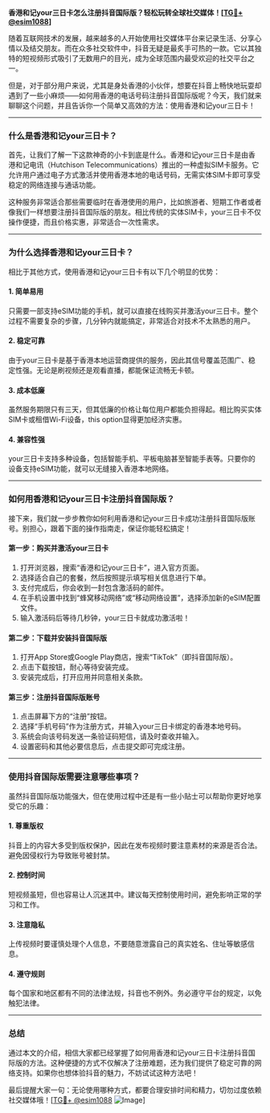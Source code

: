 **香港和记your三日卡怎么注册抖音国际版？轻松玩转全球社交媒体！[[TG💪+ @esim1088](https://t.me/s/esim1088)]**

随着互联网技术的发展，越来越多的人开始使用社交媒体平台来记录生活、分享心情以及结交朋友。而在众多社交软件中，抖音无疑是最炙手可热的一款。它以其独特的短视频形式吸引了无数用户的目光，成为全球范围内最受欢迎的社交平台之一。

但是，对于部分用户来说，尤其是身处香港的小伙伴，想要在抖音上畅快地玩耍却遇到了一些小麻烦——如何用香港的电话号码注册抖音国际版呢？今天，我们就来聊聊这个问题，并且告诉你一个简单又高效的方法：使用香港和记your三日卡！

---

### **什么是香港和记your三日卡？**

首先，让我们了解一下这款神奇的小卡到底是什么。香港和记your三日卡是由香港和记电讯（Hutchison Telecommunications）推出的一种虚拟SIM卡服务。它允许用户通过电子方式激活并使用香港本地的电话号码，无需实体SIM卡即可享受稳定的网络连接与通话功能。

这种服务非常适合那些需要临时在香港使用的用户，比如旅游者、短期工作者或者像我们一样想要注册抖音国际版的朋友。相比传统的实体SIM卡，your三日卡不仅操作便捷，而且价格实惠，非常适合一次性需求。

---

### **为什么选择香港和记your三日卡？**

相比于其他方式，使用香港和记your三日卡有以下几个明显的优势：

#### **1. 简单易用**
只需要一部支持eSIM功能的手机，就可以直接在线购买并激活your三日卡。整个过程不需要复杂的步骤，几分钟内就能搞定，非常适合对技术不太熟悉的用户。

#### **2. 稳定可靠**
由于your三日卡是基于香港本地运营商提供的服务，因此其信号覆盖范围广、稳定性强。无论是刷视频还是观看直播，都能保证流畅无卡顿。

#### **3. 成本低廉**
虽然服务期限只有三天，但其低廉的价格让每位用户都能负担得起。相比购买实体SIM卡或租借Wi-Fi设备，this option显得更加经济实惠。

#### **4. 兼容性强**
your三日卡支持多种设备，包括智能手机、平板电脑甚至智能手表等。只要你的设备支持eSIM功能，就可以无缝接入香港本地网络。

---

### **如何用香港和记your三日卡注册抖音国际版？**

接下来，我们就一步步教你如何利用香港和记your三日卡成功注册抖音国际版账号。别担心，跟着下面的操作指南走，保证你能轻松搞定！

#### **第一步：购买并激活your三日卡**
1. 打开浏览器，搜索“香港和记your三日卡”，进入官方页面。
2. 选择适合自己的套餐，然后按照提示填写相关信息进行下单。
3. 支付完成后，你会收到一封包含激活码的邮件。
4. 在手机设置中找到“蜂窝移动网络”或“移动网络设置”，选择添加新的eSIM配置文件。
5. 输入激活码后等待几秒钟，your三日卡就成功激活啦！

#### **第二步：下载并安装抖音国际版**
1. 打开App Store或Google Play商店，搜索“TikTok”（即抖音国际版）。
2. 点击下载按钮，耐心等待安装完成。
3. 安装完成后，打开应用并同意相关条款。

#### **第三步：注册抖音国际版账号**
1. 点击屏幕下方的“注册”按钮。
2. 选择“手机号码”作为注册方式，并输入your三日卡绑定的香港本地号码。
3. 系统会向该号码发送一条验证码短信，请及时查收并输入。
4. 设置密码和其他必要信息后，点击提交即可完成注册。

---

### **使用抖音国际版需要注意哪些事项？**

虽然抖音国际版功能强大，但在使用过程中还是有一些小贴士可以帮助你更好地享受它的乐趣：

#### **1. 尊重版权**
抖音上的内容大多受到版权保护，因此在发布视频时要注意素材的来源是否合法。避免因侵权行为导致账号被封禁。

#### **2. 控制时间**
短视频虽短，但也容易让人沉迷其中。建议每天控制使用时间，避免影响正常的学习和工作。

#### **3. 注意隐私**
上传视频时要谨慎处理个人信息，不要随意泄露自己的真实姓名、住址等敏感信息。

#### **4. 遵守规则**
每个国家和地区都有不同的法律法规，抖音也不例外。务必遵守平台的规定，以免触犯法律。

---

### **总结**

通过本文的介绍，相信大家都已经掌握了如何用香港和记your三日卡注册抖音国际版的方法。这种便捷的方式不仅解决了注册难题，还为我们提供了稳定可靠的网络支持。如果你也想体验抖音的魅力，不妨试试这种方法吧！

最后提醒大家一句：无论使用哪种方式，都要合理安排时间和精力，切勿过度依赖社交媒体哦！[[TG💪+ @esim1088](https://t.me/s/esim1088) ![Image](https://i.postimg.cc/4NQfJmqS/Snipaste-2025-05-13-00-14-12.png)]